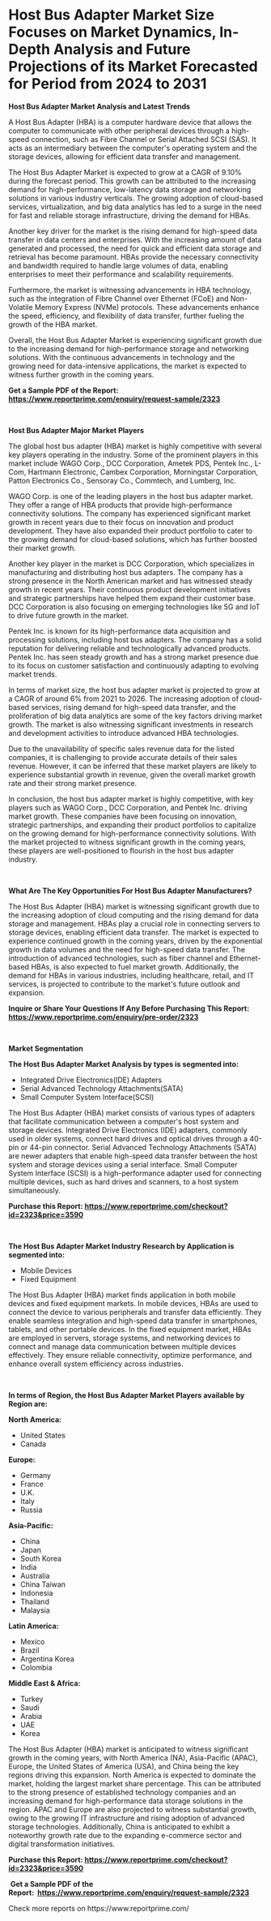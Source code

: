 <p><h1>Host Bus Adapter Market Size Focuses on Market Dynamics, In-Depth Analysis and Future Projections of its Market Forecasted for Period from 2024 to 2031</h1></p><p><strong>Host Bus Adapter Market Analysis and Latest Trends</strong></p>
<p><p>A Host Bus Adapter (HBA) is a computer hardware device that allows the computer to communicate with other peripheral devices through a high-speed connection, such as Fibre Channel or Serial Attached SCSI (SAS). It acts as an intermediary between the computer's operating system and the storage devices, allowing for efficient data transfer and management.</p><p>The Host Bus Adapter Market is expected to grow at a CAGR of 9.10% during the forecast period. This growth can be attributed to the increasing demand for high-performance, low-latency data storage and networking solutions in various industry verticals. The growing adoption of cloud-based services, virtualization, and big data analytics has led to a surge in the need for fast and reliable storage infrastructure, driving the demand for HBAs.</p><p>Another key driver for the market is the rising demand for high-speed data transfer in data centers and enterprises. With the increasing amount of data generated and processed, the need for quick and efficient data storage and retrieval has become paramount. HBAs provide the necessary connectivity and bandwidth required to handle large volumes of data, enabling enterprises to meet their performance and scalability requirements.</p><p>Furthermore, the market is witnessing advancements in HBA technology, such as the integration of Fibre Channel over Ethernet (FCoE) and Non-Volatile Memory Express (NVMe) protocols. These advancements enhance the speed, efficiency, and flexibility of data transfer, further fueling the growth of the HBA market.</p><p>Overall, the Host Bus Adapter Market is experiencing significant growth due to the increasing demand for high-performance storage and networking solutions. With the continuous advancements in technology and the growing need for data-intensive applications, the market is expected to witness further growth in the coming years.</p></p>
<p><strong>Get a Sample PDF of the Report:&nbsp; <a href="https://www.reportprime.com/enquiry/request-sample/2323">https://www.reportprime.com/enquiry/request-sample/2323</a></strong></p>
<p>&nbsp;</p>
<p><strong>Host Bus Adapter Major Market Players</strong></p>
<p><p>The global host bus adapter (HBA) market is highly competitive with several key players operating in the industry. Some of the prominent players in this market include WAGO Corp., DCC Corporation, Ametek PDS, Pentek Inc., L-Com, Hartmann Electronic, Cambex Corporation, Morningstar Corporation, Patton Electronics Co., Sensoray Co., Commtech, and Lumberg, Inc.</p><p>WAGO Corp. is one of the leading players in the host bus adapter market. They offer a range of HBA products that provide high-performance connectivity solutions. The company has experienced significant market growth in recent years due to their focus on innovation and product development. They have also expanded their product portfolio to cater to the growing demand for cloud-based solutions, which has further boosted their market growth.</p><p>Another key player in the market is DCC Corporation, which specializes in manufacturing and distributing host bus adapters. The company has a strong presence in the North American market and has witnessed steady growth in recent years. Their continuous product development initiatives and strategic partnerships have helped them expand their customer base. DCC Corporation is also focusing on emerging technologies like 5G and IoT to drive future growth in the market.</p><p>Pentek Inc. is known for its high-performance data acquisition and processing solutions, including host bus adapters. The company has a solid reputation for delivering reliable and technologically advanced products. Pentek Inc. has seen steady growth and has a strong market presence due to its focus on customer satisfaction and continuously adapting to evolving market trends.</p><p>In terms of market size, the host bus adapter market is projected to grow at a CAGR of around 6% from 2021 to 2026. The increasing adoption of cloud-based services, rising demand for high-speed data transfer, and the proliferation of big data analytics are some of the key factors driving market growth. The market is also witnessing significant investments in research and development activities to introduce advanced HBA technologies.</p><p>Due to the unavailability of specific sales revenue data for the listed companies, it is challenging to provide accurate details of their sales revenue. However, it can be inferred that these market players are likely to experience substantial growth in revenue, given the overall market growth rate and their strong market presence.</p><p>In conclusion, the host bus adapter market is highly competitive, with key players such as WAGO Corp., DCC Corporation, and Pentek Inc. driving market growth. These companies have been focusing on innovation, strategic partnerships, and expanding their product portfolios to capitalize on the growing demand for high-performance connectivity solutions. With the market projected to witness significant growth in the coming years, these players are well-positioned to flourish in the host bus adapter industry.</p></p>
<p>&nbsp;</p>
<p><strong>What Are The Key Opportunities For Host Bus Adapter Manufacturers?</strong></p>
<p><p>The Host Bus Adapter (HBA) market is witnessing significant growth due to the increasing adoption of cloud computing and the rising demand for data storage and management. HBAs play a crucial role in connecting servers to storage devices, enabling efficient data transfer. The market is expected to experience continued growth in the coming years, driven by the exponential growth in data volumes and the need for high-speed data transfer. The introduction of advanced technologies, such as fiber channel and Ethernet-based HBAs, is also expected to fuel market growth. Additionally, the demand for HBAs in various industries, including healthcare, retail, and IT services, is projected to contribute to the market's future outlook and expansion.</p></p>
<p><strong>Inquire or Share Your Questions If Any Before Purchasing This Report: <a href="https://www.reportprime.com/enquiry/pre-order/2323">https://www.reportprime.com/enquiry/pre-order/2323</a></strong></p>
<p>&nbsp;</p>
<p><strong>Market Segmentation</strong></p>
<p><strong>The Host Bus Adapter Market Analysis by types is segmented into:</strong></p>
<p><ul><li>Integrated Drive Electronics(IDE) Adapters</li><li>Serial Advanced Technology Attachments(SATA)</li><li>Small Computer System Interface(SCSI)</li></ul></p>
<p><p>The Host Bus Adapter (HBA) market consists of various types of adapters that facilitate communication between a computer's host system and storage devices. Integrated Drive Electronics (IDE) adapters, commonly used in older systems, connect hard drives and optical drives through a 40-pin or 44-pin connector. Serial Advanced Technology Attachments (SATA) are newer adapters that enable high-speed data transfer between the host system and storage devices using a serial interface. Small Computer System Interface (SCSI) is a high-performance adapter used for connecting multiple devices, such as hard drives and scanners, to a host system simultaneously.</p></p>
<p><strong>Purchase this Report:&nbsp;<a href="https://www.reportprime.com/checkout?id=2323&price=3590">https://www.reportprime.com/checkout?id=2323&price=3590</a></strong></p>
<p>&nbsp;</p>
<p><strong>The Host Bus Adapter Market Industry Research by Application is segmented into:</strong></p>
<p><ul><li>Mobile Devices</li><li>Fixed Equipment</li></ul></p>
<p><p>The Host Bus Adapter (HBA) market finds application in both mobile devices and fixed equipment markets. In mobile devices, HBAs are used to connect the device to various peripherals and transfer data efficiently. They enable seamless integration and high-speed data transfer in smartphones, tablets, and other portable devices. In the fixed equipment market, HBAs are employed in servers, storage systems, and networking devices to connect and manage data communication between multiple devices effectively. They ensure reliable connectivity, optimize performance, and enhance overall system efficiency across industries.</p></p>
<p>&nbsp;</p>
<p><strong>In terms of Region, the Host Bus Adapter Market Players available by Region are:</strong></p>
<p>
    <p> <strong> North America: </strong>
        <ul>
            <li>United States</li>
            <li>Canada</li>
        </ul>
        </p> 
    <p> <strong> Europe: </strong>
        <ul>
            <li>Germany</li>
            <li>France</li>
            <li>U.K.</li>
            <li>Italy</li>
            <li>Russia</li>
        </ul>
        </p> 
    <p> <strong> Asia-Pacific: </strong>
        <ul>
            <li>China</li>
            <li>Japan</li>
            <li>South Korea</li>
            <li>India</li>
            <li>Australia</li>
            <li>China Taiwan</li>
            <li>Indonesia</li>
            <li>Thailand</li>
            <li>Malaysia</li>
        </ul>
        </p> 
    <p> <strong> Latin America: </strong>
        <ul>
            <li>Mexico</li>
            <li>Brazil</li>
            <li>Argentina Korea</li>
            <li>Colombia</li>
        </ul>
        </p> 
    <p> <strong> Middle East & Africa: </strong>
        <ul>
            <li>Turkey</li>
            <li>Saudi</li>
            <li>Arabia</li>
            <li>UAE</li>
            <li>Korea</li>
        </ul>
    </p>
    </p>
<p><p>The Host Bus Adapter (HBA) market is anticipated to witness significant growth in the coming years, with North America (NA), Asia-Pacific (APAC), Europe, the United States of America (USA), and China being the key regions driving this expansion. North America is expected to dominate the market, holding the largest market share percentage. This can be attributed to the strong presence of established technology companies and an increasing demand for high-performance data storage solutions in the region. APAC and Europe are also projected to witness substantial growth, owing to the growing IT infrastructure and rising adoption of advanced storage technologies. Additionally, China is anticipated to exhibit a noteworthy growth rate due to the expanding e-commerce sector and digital transformation initiatives.</p></p>
<p><strong>Purchase this Report: <a href="https://www.reportprime.com/checkout?id=2323&price=3590">https://www.reportprime.com/checkout?id=2323&price=3590</a></strong></p>
<p>&nbsp;<strong>Get a Sample PDF of the Report:&nbsp;&nbsp;<a href="https://www.reportprime.com/enquiry/request-sample/2323">https://www.reportprime.com/enquiry/request-sample/2323</a></strong></p>
<p><strong></strong></p>
<p>Check more reports on https://www.reportprime.com/</p>